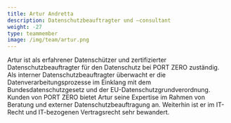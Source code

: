 ```yaml
---
title: Artur Andretta
description: Datenschutzbeauftragter und –consultant
weight: -27
type: teammember
image: /img/team/artur.png
---
```


Artur ist als erfahrener Datenschützer und zertifizierter
Datenschutzbeauftragter für den Datenschutz bei PORT ZERO zuständig. Als
interner Datenschutzbeauftragter überwacht er die Datenverarbeitungsprozesse im
Einklang mit dem Bundesdatenschutzgesetz und der EU-Datenschutzgrundverordnung.
Kunden von PORT ZERO bietet Artur seine Expertise im Rahmen von Beratung und
externer Datenschutzbeauftragung an. Weiterhin ist er im IT-Recht und
IT-bezogenen Vertragsrecht sehr bewandert.
